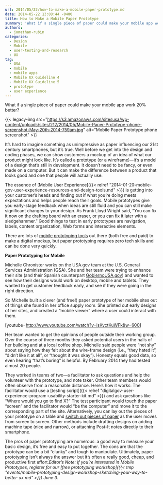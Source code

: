 ```yaml
---
url: 2014/05/22/how-to-make-a-mobile-paper-prototype.md
date: 2014-05-22 13:00:44 -0400
title: How to Make a Mobile Paper Prototype
summary: 'What if a single piece of paper could make your mobile app work 20% better? It&rsquo;s hard to imagine something as unimpressive as paper influencing our 21st century smartphones, but it&rsquo;s true. Well before we get into the design and coding phases, we can show customers'
authors:
  - jonathan-rubin
categories:
  - Design
  - Mobile
  - user-testing-and-research
  - UX
tag:
  - GSA
  - mobile
  - mobile apps
  - Mobile UX Guideline 4
  - Mobile UX Guideline 5
  - prototype
  - user experience
---
```


What if a single piece of paper could make your mobile app work 20% better?

{{< legacy-img src="https://s3.amazonaws.com/sitesusa/wp-content/uploads/sites/212/2014/05/Mobile-Paper-Prototype-phone-screenshot-May-20th-2014-759am.jpg" alt="Mobile Paper Prototype phone screenshot" >}}

It’s hard to imagine something as unimpressive as paper influencing our 21st century smartphones, but it’s true. Well before we get into the design and coding phases, we can show customers a mockup of an idea of what our product might look like. It’s called a [prototype](http://www.usability.gov/how-to-and-tools/methods/prototyping.html) (or a wireframe)—it’s a model of a design that’s still in development. It doesn&#8217;t need to be fancy, or even made on a computer. But it can make the difference between a product that looks good and one that people will actually use.

The essence of [Mobile User Experience]({{< relref "2014-01-20-mobile-gov-user-experience-resources-and-design-tools.md" >}}) is getting into your customer’s heads and finding out if what you’re doing meets expectations and helps people reach their goals. Mobile prototypes give you early-stage feedback when ideas are still fluid and you can still make significant changes to your design. As Frank Lloyd Wright said, “You can fix it now on the drafting board with an eraser, or you can fix it later with a sledgehammer.” Good things to test in early prototypes are navigation, labels, content organization, Web forms and interactive elements.

There are lots of [mobile prototyping tools](https://www.google.com/search?q=digital+mobile+prototype&oq=digital+mobile+prototype&aqs=chrome..69i57j69i64l2.4607j0j7&sourceid=chrome&es_sm=93&ie=UTF-8#q=mobile+prototype+tool&safe=active) out there (both free and paid) to make a digital mockup, but paper prototyping requires zero tech skills and can be done very quickly.

**Paper Prototyping for Mobile**

Michelle Chronister works on the USA.gov team at the U.S. General Services Administration (GSA). She and her team were trying to enhance their site (and their Spanish counterpart [GobiernoUSA.gov](http://www.usa.gov/gobiernousa/)) and wanted to see how their designs would work on desktop, mobile and tablets. They wanted to get customer feedback early, and see if they were going in the right direction.

So Michelle built a clever (and free!) paper prototype of her mobile sites out of things she found in her office supply room. She printed out early designs of her sites, and created a “mobile viewer” where a user could interact with them.

[youtube=http://www.youtube.com/watch?v=isKvctKuWFk&w=600]

Her team wanted to get the opinions of people outside their working group. Over the course of three months they asked potential users in the halls of her building and at a local coffee shop. Michelle said people were “not shy” about saying how they felt about the wire-frame design (i.e., “they hated it”, “didn’t like it at all”, or “thought it was okay”). Honesty equals good data, so even hearing “that’s boring” is helpful. By February 2014 they had tested almost 20 people.

They worked in teams of two—a facilitator to ask questions and help the volunteer with the prototype, and note taker. Other team members would often observe from a reasonable distance. Here’s how it works: The facilitator would use a [testing script]({{< relref "digitalgov-user-experience-program-usability-starter-kit.md" >}}) and ask questions like “Where would you go to find X?” The test participant would touch the paper “screen” and the facilitator would “be the computer” and move it to the corresponding part of the site. Alternatively, you can lay out the pieces of your prototype on a table and [switch out pieces of paper](http://www.youtube.com/watch?v=GrV2SZuRPv0) as the user moves from screen to screen. Other methods include drafting designs on adding machine tape (nice and narrow), or attaching Post-It notes directly to their smartphone.

The pros of paper prototyping are numerous: a good way to measure your basic design, it’s free and easy to put together. The cons are that the prototype can be a bit “clunky” and tough to manipulate. Ultimately, paper prototyping isn&#8217;t always the answer but it&#8217;s often a really good, cheap, and productive first effort._Editor’s Note: If you’re interested in Mobile Prototypes, register for our [free prototyping workshop]({{< tmp "events/mobile-prototyping-design-workshop-sketching-your-way-to-better-ux.md" >}}) June 3._